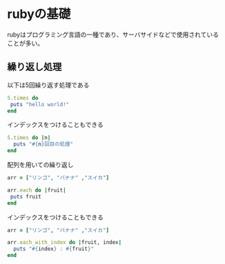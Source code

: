 # rubyの基礎
rubyはプログラミング言語の一種であり、サーバサイドなどで使用されていることが多い。

## 繰り返し処理
以下は5回繰り返す処理である
```ruby
5.times do
 puts "hello world!"
end
```

インデックスをつけることもできる
```ruby
5.times do |n|
  puts "#{n}回目の処理"
end
```

配列を用いての繰り返し
```ruby
arr = ["リンゴ", "バナナ" ,"スイカ"]

arr.each do |fruit|
 puts fruit
end
```

インデックスをつけることもできる
```ruby
arr = ["リンゴ", "バナナ" ,"スイカ"]

arr.each_with_index do |fruit, index|
  puts "#{index} : #{fruit}"
end
```
